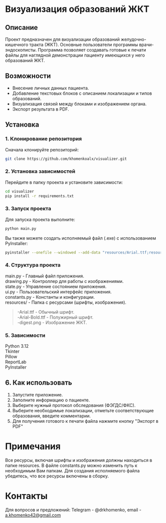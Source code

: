 # Визуализация образований ЖКТ

## Описание

Проект предназначен для визуализации образований желудочно-кишечного тракта (ЖКТ). Основные пользователи программы врачи-эндоскописты. Программа позволяет создавать готовые к печати файлы для наглядной демонстрации пациенту имеющихся у него образований ЖКТ.

## Возможности

- Внесение личных данных пациента.
- Добавление текстовых блоков с описанием локализации и типов образований.
- Визуализация связей между блоками и изображением органа.
- Экспорт результата в PDF.

## Установка

### 1. Клонирование репозитория

Сначала клонируйте репозиторий:

```bash
git clone https://github.com/khomenkoalx/visualizer.git
```


### 2. Установка зависимостей
Перейдите в папку проекта и установите зависимости:

```bash
cd visualizer
pip install -r requirements.txt
```

### 3. Запуск проекта
Для запуска проекта выполните:

```bash
python main.py
```

Вы также можете создать исполняемый файл (.exe) с использованием PyInstaller:

```bash
pyinstaller --onefile --windowed --add-data "resources/Arial.ttf;resources" --add-data "resources/Arial-Bold.ttf;resources" --add-data "resources/digest.png;resources" main.py
```

### 4. Структура проекта
main.py - Главный файл приложения.  
drawing.py - Контроллер для работы с изображениями.  
state.py - Управление состоянием приложения.  
ui.py - Пользовательский интерфейс приложения.  
constants.py - Константы и конфигурации.  
resources/ - Папка с ресурсами (шрифты, изображения).  
>-Arial.ttf - Обычный шрифт.  
>-Arial-Bold.ttf - Полужирный шрифт.  
>-digest.png - Изображение ЖКТ.  

### 5. Зависимости
Python 3.12  
Tkinter  
Pillow  
ReportLab  
PyInstaller

## 6. Как использовать
1. Запустите приложение.
2. Заполните информацию о пациенте.
3. Выберите нужный протокол обследования (ФЭГДС/ФКС).
4. Выберите необходимые локализации, отметьте соответствующие образования, введите комментарии.
5. Для получения готового к печати файла нажмите кнопку "Экспорт в PDF"

# Примечания
Все ресурсы, включая шрифты и изображения должны находиться в папке resources.
В файле constants.py можно изменить путь к необходимым Вам папкам.
Для создания исполняемого файла убедитесь, что все ресурсы включены в сборку.

# Контакты
Для вопросов и предложений: Telegram - @drkhomenko, email - a.khomenko42@gmail.com
